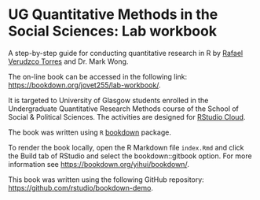 # UG Quantitative Methods in the Social Sciences: Lab workbook

A step-by-step guide for conducting quantitative research in R by [Rafael Verudzco Torres](https://github.com/rafavdz) and Dr. Mark Wong.

The on-line book can be accessed in the following link: <https://bookdown.org/jovet255/lab-workbook/>.

It is targeted to University of Glasgow students enrolled in the Undergraduate Quantitative Research Methods course of the School of Social & Political Sciences. The activities are designed for [RStudio Cloud](https://rstudio.cloud/).

The book was written using `R` [bookdown](https://github.com/rstudio/bookdown) package. 

To render the book locally, open the R Markdown file `index.Rmd` and click the Build tab of RStudio and select the bookdown::gitbook option. For more information see <https://bookdown.org/yihui/bookdown/>.

This book was written using the following GitHub repository:
<https://github.com/rstudio/bookdown-demo>.
